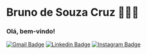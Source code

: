 # Bruno de Souza Cruz 👨🏼‍💻
### Olá, bem-vindo!

[![Gmail Badge](https://img.shields.io/badge/-Gmail-c14438?style=flat-square&logo=Gmail&logoColor=white&link=mailto:brunocruz012013@gmail.com)](mailto:brunocruz012013@gmail.com)
[![Linkedin Badge](https://img.shields.io/badge/-LinkedIn-blue?style=flat-square&logo=Linkedin&logoColor=white&link=https://www.linkedin.com/in/bruno-cruz-33a1141a7/)](https://www.linkedin.com/in/bruno-cruz-33a1141a7/)
[![Instagram Badge](https://img.shields.io/badge/-Instagram-C13584?style=flat-square&labelColor=C13584&logo=instagram&logoColor=white&link=https:https://www.instagram.com/brunnu_sc/?hl=pt-br)](https://www.instagram.com/brunnu_sc/)
